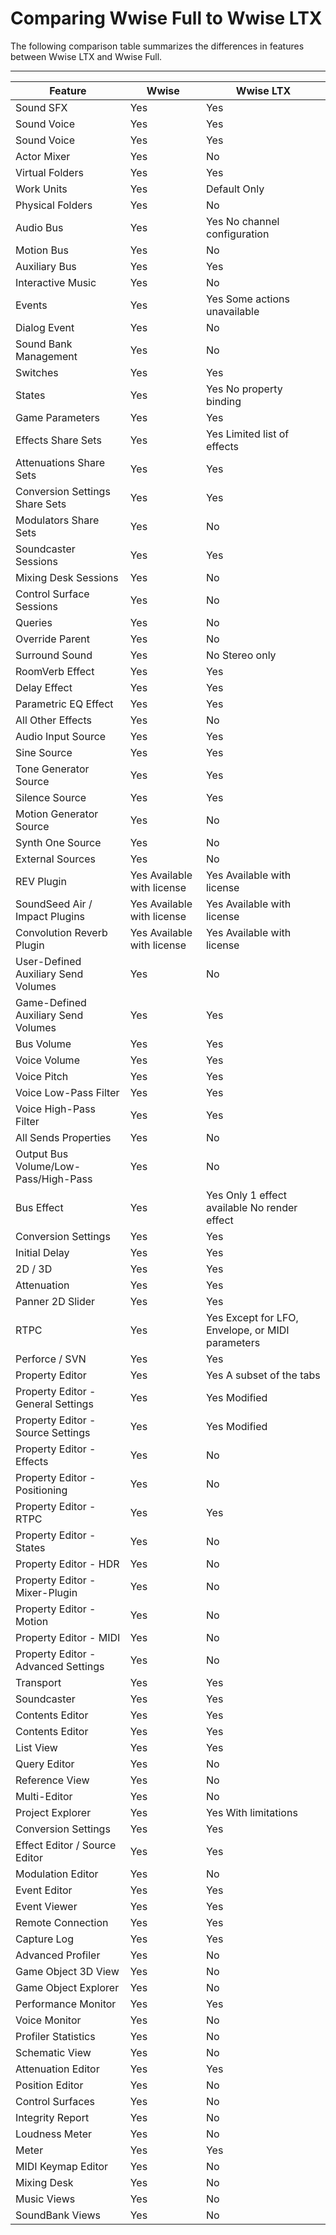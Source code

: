 # Comparing Wwise Full to Wwise LTX<a name="audio-wwise-ltx-full-comparison"></a>

The following comparison table summarizes the differences in features between Wwise LTX and Wwise Full\.


****  

| Feature | Wwise | Wwise LTX | 
| --- | --- | --- | 
| Sound SFX | Yes | Yes | 
| Sound Voice | Yes | Yes | 
| Sound Voice | Yes | Yes | 
| Actor Mixer | Yes | No | 
| Virtual Folders | Yes | Yes | 
| Work Units | Yes | Default Only | 
| Physical Folders | Yes | No | 
| Audio Bus | Yes |  Yes No channel configuration  | 
| Motion Bus | Yes | No | 
| Auxiliary Bus | Yes | Yes | 
| Interactive Music | Yes | No | 
| Events | Yes |  Yes Some actions unavailable  | 
| Dialog Event | Yes | No | 
| Sound Bank Management | Yes | No | 
| Switches | Yes | Yes | 
| States | Yes |  Yes No property binding  | 
| Game Parameters | Yes | Yes | 
| Effects Share Sets | Yes |  Yes Limited list of effects  | 
| Attenuations Share Sets | Yes | Yes | 
| Conversion Settings Share Sets | Yes | Yes | 
| Modulators Share Sets | Yes | No | 
| Soundcaster Sessions | Yes | Yes | 
| Mixing Desk Sessions | Yes | No | 
| Control Surface Sessions | Yes | No | 
| Queries | Yes | No | 
| Override Parent | Yes | No | 
| Surround Sound | Yes |  No Stereo only  | 
| RoomVerb Effect | Yes | Yes | 
| Delay Effect | Yes | Yes | 
| Parametric EQ Effect | Yes | Yes | 
| All Other Effects | Yes | No | 
| Audio Input Source | Yes | Yes | 
| Sine Source | Yes | Yes | 
| Tone Generator Source | Yes | Yes | 
| Silence Source | Yes | Yes | 
| Motion Generator Source | Yes | No | 
| Synth One Source | Yes | No | 
| External Sources | Yes | No | 
| REV Plugin |  Yes Available with license  |  Yes Available with license  | 
| SoundSeed Air / Impact Plugins |  Yes Available with license  |  Yes Available with license  | 
| Convolution Reverb Plugin |  Yes Available with license  |  Yes Available with license  | 
|  User\-Defined Auxiliary Send Volumes | Yes | No | 
| Game\-Defined Auxiliary Send Volumes | Yes | Yes | 
| Bus Volume | Yes | Yes | 
| Voice Volume | Yes | Yes | 
| Voice Pitch | Yes | Yes | 
| Voice Low\-Pass Filter | Yes | Yes | 
| Voice High\-Pass Filter | Yes | Yes | 
| All Sends Properties | Yes | No | 
| Output Bus Volume/Low\-Pass/High\-Pass | Yes | No | 
| Bus Effect | Yes |  Yes Only 1 effect available No render effect  | 
| Conversion Settings | Yes | Yes | 
| Initial Delay | Yes | Yes | 
| 2D / 3D | Yes | Yes | 
| Attenuation | Yes | Yes | 
| Panner 2D Slider | Yes | Yes | 
| RTPC | Yes |  Yes Except for LFO, Envelope, or MIDI parameters  | 
| Perforce / SVN | Yes | Yes | 
| Property Editor | Yes |  Yes A subset of the tabs  | 
| Property Editor \- General Settings | Yes |  Yes Modified  | 
| Property Editor \- Source Settings | Yes |  Yes Modified  | 
| Property Editor \- Effects | Yes | No | 
| Property Editor \- Positioning | Yes | No | 
| Property Editor \- RTPC | Yes | Yes | 
| Property Editor \- States | Yes | No | 
| Property Editor \- HDR | Yes | No | 
| Property Editor \- Mixer\-Plugin | Yes | No | 
| Property Editor \- Motion | Yes | No | 
| Property Editor \- MIDI | Yes | No | 
| Property Editor \- Advanced Settings | Yes | No | 
| Transport | Yes | Yes | 
| Soundcaster | Yes | Yes | 
| Contents Editor | Yes | Yes | 
| Contents Editor | Yes | Yes | 
| List View | Yes | Yes | 
| Query Editor | Yes | No | 
| Reference View | Yes | No | 
| Multi\-Editor | Yes | No | 
| Project Explorer | Yes |  Yes With limitations  | 
| Conversion Settings | Yes | Yes | 
| Effect Editor / Source Editor | Yes | Yes | 
| Modulation Editor | Yes | No | 
| Event Editor | Yes | Yes | 
| Event Viewer | Yes | Yes | 
| Remote Connection | Yes | Yes | 
| Capture Log | Yes | Yes | 
| Advanced Profiler | Yes | No | 
| Game Object 3D View | Yes | No | 
| Game Object Explorer | Yes | No | 
| Performance Monitor | Yes | Yes | 
| Voice Monitor | Yes | No | 
| Profiler Statistics | Yes | No | 
| Schematic View | Yes | No | 
| Attenuation Editor | Yes | Yes | 
| Position Editor | Yes | No | 
| Control Surfaces | Yes | No | 
| Integrity Report | Yes | No | 
| Loudness Meter | Yes | No | 
| Meter | Yes | Yes | 
| MIDI Keymap Editor | Yes | No | 
| Mixing Desk | Yes | No | 
| Music Views | Yes | No | 
| SoundBank Views | Yes | No | 